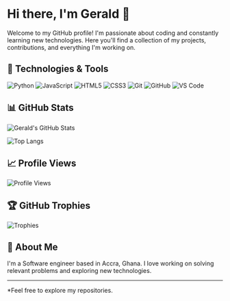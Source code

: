 # Hi there, I'm Gerald 👋

Welcome to my GitHub profile! I'm passionate about coding and constantly learning new technologies. Here you'll find a collection of my projects, contributions, and everything I'm working on.

## 🔧 Technologies & Tools
![Python](https://img.shields.io/badge/-Python-333?style=flat&logo=python)
![JavaScript](https://img.shields.io/badge/-JavaScript-333?style=flat&logo=javascript)
![HTML5](https://img.shields.io/badge/-HTML5-333?style=flat&logo=html5)
![CSS3](https://img.shields.io/badge/-CSS3-333?style=flat&logo=css3)
![Git](https://img.shields.io/badge/-Git-333?style=flat&logo=git)
![GitHub](https://img.shields.io/badge/-GitHub-333?style=flat&logo=github)
![VS Code](https://img.shields.io/badge/-VS%20Code-333?style=flat&logo=visual-studio-code)

## 📊 GitHub Stats
![Gerald's GitHub Stats](https://github-readme-stats.vercel.app/api?username=Golhun&show_icons=true&theme=radical)

![Top Langs](https://github-readme-stats.vercel.app/api/top-langs/?username=Golhun&layout=compact&theme=radical)

## 📈 Profile Views
![Profile Views](https://komarev.com/ghpvc/?username=Golhun&color=blueviolet)

## 🏆 GitHub Trophies
![Trophies](https://github-profile-trophy.vercel.app/?username=Golhun&theme=radical)



## 📝 About Me
I'm a Software engineer based in Accra, Ghana. I love working on solving relevant problems and exploring new technologies.

---

*Feel free to explore my repositories.
